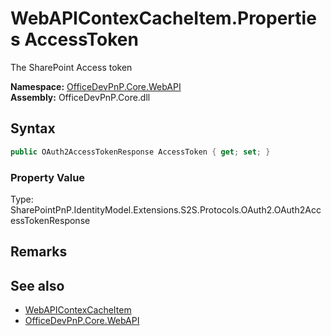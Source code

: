 # WebAPIContexCacheItem.Properties AccessToken
 The SharePoint Access token   

**Namespace:** [OfficeDevPnP.Core.WebAPI](OfficeDevPnP.Core.WebAPI.md)  
**Assembly:** OfficeDevPnP.Core.dll  
## Syntax
```C#
public OAuth2AccessTokenResponse AccessToken { get; set; }
```

### Property Value
Type: SharePointPnP.IdentityModel.Extensions.S2S.Protocols.OAuth2.OAuth2AccessTokenResponse  

## Remarks
  
## See also
- [WebAPIContexCacheItem](OfficeDevPnP.Core.WebAPI.WebAPIContexCacheItem.md) 
- [OfficeDevPnP.Core.WebAPI](OfficeDevPnP.Core.WebAPI.md) 
